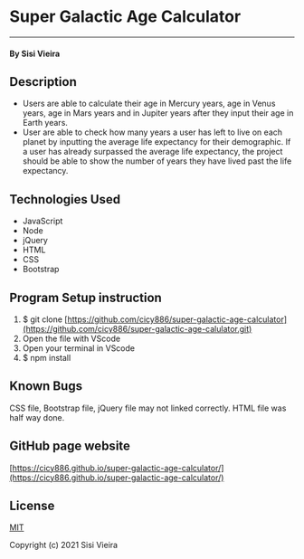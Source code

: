 # Super Galactic Age Calculator
___________
#### By Sisi Vieira

## Description
* Users are able to calculate their age in Mercury years, age in Venus years, age in Mars years and in Jupiter years after they input their age in Earth years.
* User are able to check how many years a user has left to live on each planet by inputting the average life expectancy for their demographic. If a user has already surpassed the average life expectancy, the project should be able to show the number of years they have lived past the life expectancy.

## Technologies Used
* JavaScript
* Node
* jQuery
* HTML
* CSS
* Bootstrap

## Program Setup instruction
1. $ git clone [https://github.com/cicy886/super-galactic-age-calculator](https://github.com/cicy886/super-galactic-age-calulator.git)
2. Open the file with VScode
3. Open your terminal in VScode
4. $ npm install

## Known Bugs
CSS file, Bootstrap file, jQuery file may not linked correctly. HTML file was half way done.

## GitHub page website
[https://cicy886.github.io/super-galactic-age-calculator/](https://cicy886.github.io/super-galactic-age-calculator/)
## License
[MIT](https://opensource.org/licenses/MIT)

Copyright (c) 2021 Sisi Vieira
